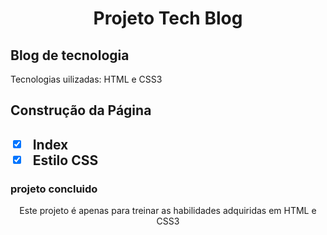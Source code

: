 <h1 align="center">Projeto Tech Blog</h1> 

<h2>Blog de tecnologia</h2>

<p>Tecnologias uilizadas: HTML e CSS3</p> 

<h2>Construção da Página<h2>

- [x] Index
- [x] Estilo CSS

<h3>projeto concluido</h3>

<p align="center">Este projeto é apenas para treinar as habilidades adquiridas em HTML e CSS3</p>